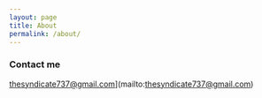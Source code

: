 ```yaml
---
layout: page
title: About
permalink: /about/
---
```


### Contact me

thesyndicate737@gmail.com](mailto:thesyndicate737@gmail.com)
